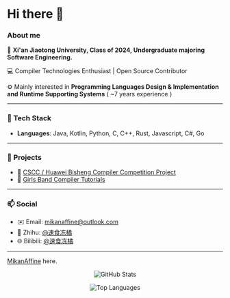 # Hi there 👋

### About me

📖 **Xi'an Jiaotong University, Class of 2024, Undergraduate majoring Software Engineering.**

💻 Compiler Technologies Enthusiast | Open Source Contributor

⚙️ Mainly interested in **Programming Languages Design & Implementation and Runtime Supporting Systems** ( ~7 years experience )

---

### 🚀 Tech Stack
- **Languages**: Java, Kotlin, Python, C, C++, Rust, Javascript, C#, Go

---

### 📂 Projects
- 🧩 [CSCC / Huawei Bisheng Compiler Competition Project](https://github.com/XJTU-Compiler-25/sysy-compiler/)
- 🔗 [Girls Band Compiler Tutorials](https://gbc.xq.gl/)

---

### 📫 Social
- ✉️ Email: <mikanaffine@outlook.com>
- 💼 Zhihu: [@速食冻橘](https://www.zhihu.com/people/nyasroryo)
- 🌐 Bilibili: [@速食冻橘](https://space.bilibili.com/65806374)

---

[MikanAffine](https://github.com/MikanAffine) here.
<p align="center">
  <img src="https://github-readme-stats.vercel.app/api?username=MikanAffine&show_icons=true&theme=tokyonight" alt="GitHub Stats" />
</p>
<p align="center">
  <img src="https://github-readme-stats.vercel.app/api/top-langs/?username=MikanAffine&layout=compact&theme=tokyonight" alt="Top Languages" />
</p>
